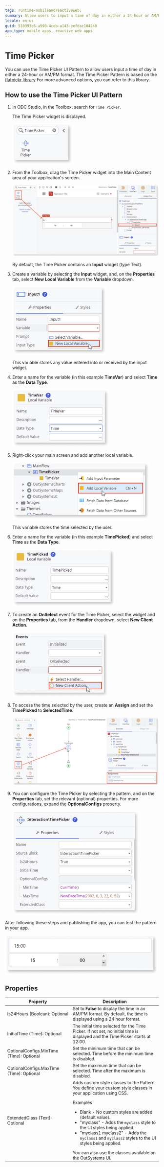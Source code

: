 ```yaml
---
tags: runtime-mobileandreactiveweb;  
summary: Allow users to input a time of day in either a 24-hour or AM/PM format. 
locale: en-us
guid: 510393e6-a590-4ceb-a143-eefdac104240
app_type: mobile apps, reactive web apps
---
```


# Time Picker

You can use the Time Picker UI Pattern to allow users input a time of day in either a 24-hour or AM/PM format. The Time Picker Pattern is based on the [flatpickr library](https://flatpickr.js.org/) For more advanced options, you can refer to this library.

## How to use the Time Picker UI Pattern

1. In ODC Studio, in the Toolbox, search for `Time Picker`.
    
    The Time Picker widget is displayed.

    ![Time Picker widget](<images/timepicker-widget-ss.png>)

1. From the Toolbox, drag the Time Picker widget into the Main Content area of your application's screen.

    ![Drag Time Picker widget to screen](<images/timepicker-widget-drag-ss.png>)

    By default, the Time Picker contains an **Input** widget (type Text).

1. Create a variable by selecting the **Input** widget, and, on the **Properties** tab, select **New Local Variable** from the **Variable** dropdown.

    ![Create local variable](<images/timepicker-local-variable-ss.png>)

    This variable stores any value entered into or received by the input widget.

1. Enter a name for the variable (in this example **TimeVar**) and select **Time** as the **Data Type**.

    ![Enter variable name](<images/timepicker-timevar-ss.png>)

1. Right-click your main screen and add another local variable.

    ![Add a new local variable](<images/timepicker-new-loc-var-ss.png>)

    This variable stores the time selected by the user.

1. Enter a name for the variable (in this example **TimePicked**) and select **Time** as the **Data Type**.

    ![Enter a variable name](<images/timepicker-timepicked-ss.png>)

1. To create an **OnSelect** event for the Time Picker, select the widget and on the **Properties** tab, from the **Handler** dropdown, select **New Client Action**.

    ![Create a new client action](<images/timepicker-clientaction-ss.png>)

1. To access the time selected by the user, create an **Assign** and set the **TimePicked** to **SelectedTime**.

    ![Create an Assign](<images/timepicker-assign-ss.png>)

1. You can configure the Time Picker by selecting the pattern, and on the **Properties** tab, set the relevant (optional) properties. For more configurations, expand the **OptionalConfigs** property.

    ![Set the properties](<images/timepicker-properties-ss.png>)

After following these steps and publishing the app, you can test the pattern in your app. 

![Result](<images/timepicker-result-ss.png>)
## Properties

| Property  | Description  | 
|---|---|
|  Is24Hours (Boolean): Optional | Set to **False** to display the time in an AM/PM format. By default, the time is displayed using a 24 hour format.  | 
|  InitialTime (Time): Optional | The initial time selected for the Time Picker. If not set, no initial time is displayed and the Time Picker starts at 12:00.  | 
| OptionalConfigs.MinTime (Time): Optional  |  Set the minimum time that can be selected. Time before the minimum time is disabled. | 
| OptionalConfigs.MaxTime (Time): Optional  | Set the maximum time that can be selected. Time after the maximum is disabled.  | 
| ExtendedClass (Text): Optional  | Adds custom style classes to the Pattern. You define your custom style classes in your application using CSS. <p>Examples <ul><li>Blank - No custom styles are added (default value).</li><li>"myclass" - Adds the ``myclass`` style to the UI styles being applied.</li><li>"myclass1 myclass2" - Adds the ``myclass1`` and ``myclass2`` styles to the UI styles being applied.</li></ul></p>You can also use the classes available on the OutSystems UI. |



